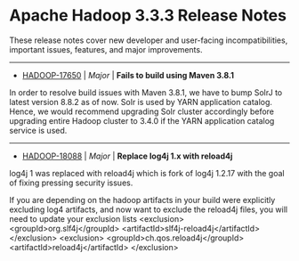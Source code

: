 
<!---
# Licensed to the Apache Software Foundation (ASF) under one
# or more contributor license agreements.  See the NOTICE file
# distributed with this work for additional information
# regarding copyright ownership.  The ASF licenses this file
# to you under the Apache License, Version 2.0 (the
# "License"); you may not use this file except in compliance
# with the License.  You may obtain a copy of the License at
#
#     http://www.apache.org/licenses/LICENSE-2.0
#
# Unless required by applicable law or agreed to in writing, software
# distributed under the License is distributed on an "AS IS" BASIS,
# WITHOUT WARRANTIES OR CONDITIONS OF ANY KIND, either express or implied.
# See the License for the specific language governing permissions and
# limitations under the License.
-->
# Apache Hadoop  3.3.3 Release Notes

These release notes cover new developer and user-facing incompatibilities, important issues, features, and major improvements.


---

* [HADOOP-17650](https://issues.apache.org/jira/browse/HADOOP-17650) | *Major* | **Fails to build using Maven 3.8.1**

In order to resolve build issues with Maven 3.8.1, we have to bump SolrJ to latest version 8.8.2 as of now. Solr is used by YARN application catalog. Hence, we would recommend upgrading Solr cluster accordingly before upgrading entire Hadoop cluster to 3.4.0 if the YARN application catalog service is used.


---

* [HADOOP-18088](https://issues.apache.org/jira/browse/HADOOP-18088) | *Major* | **Replace log4j 1.x with reload4j**

log4j 1 was replaced with reload4j which is fork of log4j 1.2.17 with the goal of fixing pressing security issues.

If you are depending on the hadoop artifacts in your build were explicitly excluding log4 artifacts, and now want to exclude the reload4j files, you will need to update your exclusion lists
\<exclusion\>
  \<groupId\>org.slf4j\</groupId\>
  \<artifactId\>slf4j-reload4j\</artifactId\>
\</exclusion\>
\<exclusion\>
  \<groupId\>ch.qos.reload4j\</groupId\>
  \<artifactId\>reload4j\</artifactId\>
\</exclusion\>



